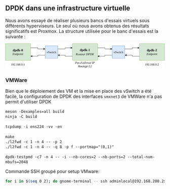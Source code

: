 ## DPDK dans une infrastructure virtuelle
Nous avons essayé de réaliser plusieurs bancs d'essais virtuels sous différents hyperviseurs. Le seul où nous avons obtenus des résultats significatifs est Proxmox. La structure utilisée pour le banc d'essais est la suivante :

![../img/schema_virt_dpdk.png](../img/schema_virt_dpdk.png)

### VMWare
Bien que le déploiement des VM et la mise en place des vSwitch a été facile, la configuration de DPDK des interfaces `vmxnet3` de VMWare n'a pas permit d'utiliser DPDK
```
meson -Dexamples=all build
ninja -C build

tcpdump -i ens224 -vv -en

make
./l2fwd -c 1 -n 4 -- -p 2
./l2fwd -c 1 -n 4 -- -q 8 -p f --portmap="(0,1)"

dpdk-testpmd -c7 -n 4 -- -i --nb-cores=2 --nb-ports=2 --total-num-mbufs=2048
```
Commande SSH groupé pour setup VMware:
```bash
for i in $(seq 0 2); do gnome-terminal -- ssh adminlocal@192.168.200.2$i; done
```
